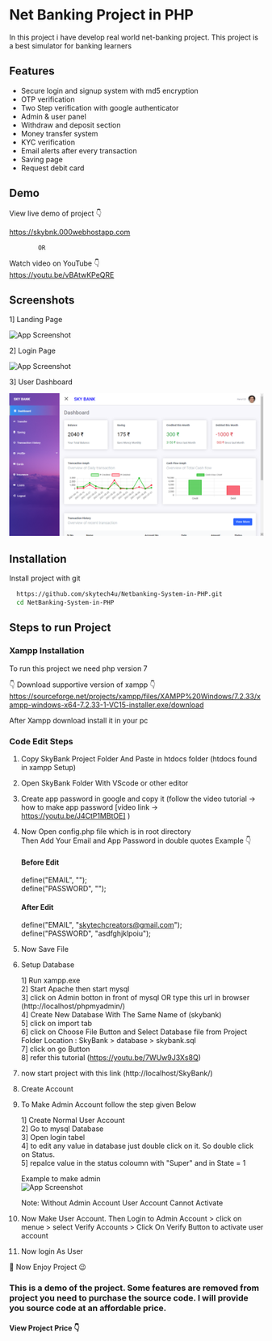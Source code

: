 
# Net Banking Project in PHP

In this project i have develop real world net-banking project. This project is a best simulator for banking learners

## Features

- Secure login and signup system with md5 encryption
- OTP verification 
- Two Step verification with google authenticator
- Admin & user panel
- Withdraw and deposit section
- Money transfer system
- KYC verification
- Email alerts after every transaction
- Saving page
- Request debit card 

## Demo

View live demo of project 👇

https://skybnk.000webhostapp.com  
            
            OR 
Watch video on YouTube 👇   
https://youtu.be/vBAtwKPeQRE
## Screenshots
1] Landing Page

![App Screenshot](https://snz04pap001files.storage.live.com/y4mcbB45J1Cfo_gbycBtEd1ROyyiBkCcvGtauG4jEl73Im7MNK0YUN8mOq0D7_QYSIdmvB24I1dlv5aC7N9GA3QAVuknEy-tGJbXaJhKK6wt0PzGK8HGPqOX7jRbannujpzmiiKXpA9O3ETaUWm9fPWDjSHMLx23WrYGhCER4WljnObUl3BpPaJdFVgFEFbl_1yI3vxb6tROZKhX89pXH_xIRpcK7wQ4x1Sveerp3NGMRU?encodeFailures=1&width=1280&height=641)

2] Login Page

![App Screenshot]([https://1drv.ms/u/s!Alwh-uNOr02-6CEYR9RkLcd2ESJy](https://snz04pap001files.storage.live.com/y4plljitO_KE0UxmM_m0ZasUAgY_W8JekPIzlC5HCWL2oFU4U1iO0mz5hxUyToPtrfthTGjr-X94iXO3CPdWhoTJH4WEgCUvwJUxd2mgPmCbeQmCQHuh0y7JNhjFOh1UtsM__E6k1aq8DrcANwqrsb_6caj5S1xCrgziNT0SELxu6dYcq9add8L2_-ZCc5R-iWgj0viu6z_4a6-lP1yimUx3evTiuSPRQO7oDOw_G7UmO4/Screenshot%202022-07-12%20225204.jpg?psid=1&width=1920&height=881))

3] User Dashboard

![App Screenshot](https://raw.githubusercontent.com/DigambarBC/image-hosting/main/php_bank_userdash.png)

## Installation

Install project with git

```bash
  https://github.com/skytech4u/Netbanking-System-in-PHP.git
  cd NetBanking-System-in-PHP
```
## Steps to run Project 

### Xampp Installation
To run this project we need php version 7  

👇 Download supportive version of xampp 👇  
https://sourceforge.net/projects/xampp/files/XAMPP%20Windows/7.2.33/xampp-windows-x64-7.2.33-1-VC15-installer.exe/download

After Xampp download install it in your pc

### Code Edit Steps  
1. Copy SkyBank Project Folder And Paste in htdocs folder (htdocs found in xampp Setup)  
2. Open SkyBank Folder With VScode or other editor   
3. Create app password in google and copy it (follow the video tutorial -> how to make app password [video link -> https://youtu.be/J4CtP1MBtOE] )  
4. Now Open config.php file which is in root directory     
    Then Add Your Email and App Password in double quotes
    Example 👇
    #### Before Edit
    define("EMAIL", "");  
    define("PASSWORD", "");

    #### After Edit
    define("EMAIL", "skytechcreators@gmail.com");  
    define("PASSWORD", "asdfghjklpoiu");
   
   

5. Now Save File

 
6. Setup Database  

    1] Run xampp.exe  
    2] Start Apache then start mysql  
    3] click on Admin botton in front of mysql OR  type this url in browser (http://localhost/phpmyadmin/)  
    4] Create New Database With The Same Name of (skybank)  
    5] click on import tab  
    6] click on Choose File Button and Select Database file from Project Folder Location : SkyBank > database > skybank.sql  
    7] click on go Button  
    8] refer this tutorial (https://youtu.be/7WUw9J3Xs8Q)  


7. now start project with this link (http://localhost/SkyBank/)  
8. Create Account  
9. To Make Admin Account follow the step given Below  

    1] Create Normal User Account  
    2] Go to mysql Database   
    3] Open login tabel  
    4] to edit any value in database just double click on it. So double click on Status.  
    5] repalce value in the status coloumn with "Super" and in State = 1   

    Example to make admin  
    ![App Screenshot](https://raw.githubusercontent.com/digambar2002/image-hosting/main/dsfile.jpg)

    Note: Without Admin Account User Account Cannot Activate  

10. Now Make User Account. Then Login to Admin Account > click on menue > select Verify Accounts > Click On Verify Button to activate user account
11. Now login As User    

🎉 Now Enjoy Project 😉  

### This is a demo of the project. Some features are removed from project you need to purchase the source code. I will provide you source code at an affordable price. 
#### View Project Price 👇
